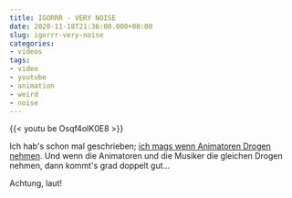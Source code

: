```yaml
---
title: IGORRR - VERY NOISE
date: 2020-11-18T21:36:00.000+00:00
slug: igorrr-very-noise
categories:
- videos
tags:
- video
- youtube
- animation
- weird
- noise
---
```


{{< youtu be Osqf4oIK0E8 >}}

Ich hab's schon mal geschrieben; [ich mags wenn Animatoren Drogen nehmen](http://habi.gna.ch/2013/04/13/ich-mags-wenn-animatoren-drogen-nehmen/).
Und wenn die Animatoren und die Musiker die gleichen Drogen nehmen, dann kommt's grad doppelt gut...

Achtung, laut!
